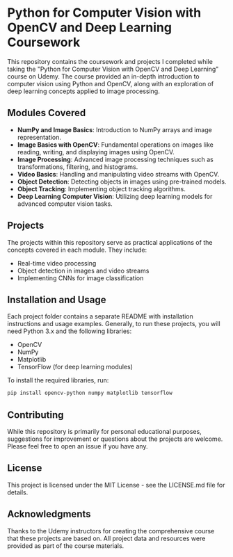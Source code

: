 # Python for Computer Vision with OpenCV and Deep Learning Coursework

This repository contains the coursework and projects I completed while taking the "Python for Computer Vision with OpenCV and Deep Learning" course on Udemy. The course provided an in-depth introduction to computer vision using Python and OpenCV, along with an exploration of deep learning concepts applied to image processing.

## Modules Covered

- **NumPy and Image Basics**: Introduction to NumPy arrays and image representation.
- **Image Basics with OpenCV**: Fundamental operations on images like reading, writing, and displaying images using OpenCV.
- **Image Processing**: Advanced image processing techniques such as transformations, filtering, and histograms.
- **Video Basics**: Handling and manipulating video streams with OpenCV.
- **Object Detection**: Detecting objects in images using pre-trained models.
- **Object Tracking**: Implementing object tracking algorithms.
- **Deep Learning Computer Vision**: Utilizing deep learning models for advanced computer vision tasks.

## Projects

The projects within this repository serve as practical applications of the concepts covered in each module. They include:

- Real-time video processing
- Object detection in images and video streams
- Implementing CNNs for image classification

## Installation and Usage

Each project folder contains a separate README with installation instructions and usage examples. Generally, to run these projects, you will need Python 3.x and the following libraries:

- OpenCV
- NumPy
- Matplotlib
- TensorFlow (for deep learning modules)

To install the required libraries, run:

```bash
pip install opencv-python numpy matplotlib tensorflow
```

## Contributing

While this repository is primarily for personal educational purposes, suggestions for improvement or questions about the projects are welcome. Please feel free to open an issue if you have any.

## License

This project is licensed under the MIT License - see the LICENSE.md file for details.

## Acknowledgments

Thanks to the Udemy instructors for creating the comprehensive course that these projects are based on.
All project data and resources were provided as part of the course materials.

